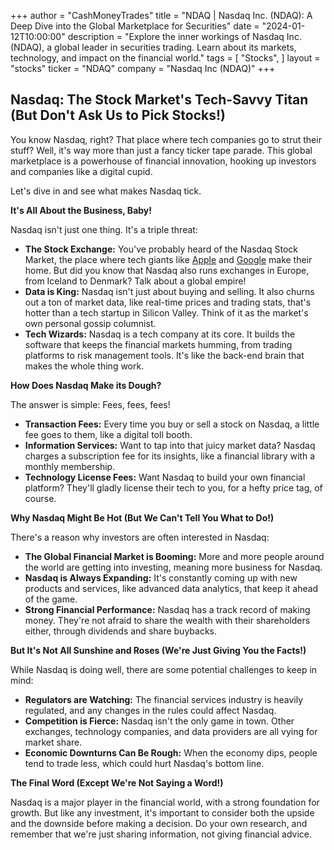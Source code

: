 +++
author = "CashMoneyTrades"
title = "NDAQ |  Nasdaq Inc. (NDAQ): A Deep Dive into the Global Marketplace for Securities"
date = "2024-01-12T10:00:00"
description = "Explore the inner workings of Nasdaq Inc. (NDAQ), a global leader in securities trading. Learn about its markets, technology, and impact on the financial world."
tags = [
"Stocks",
]
layout = "stocks"
ticker = "NDAQ"
company = "Nasdaq Inc (NDAQ)"
+++
        


## Nasdaq: The Stock Market's Tech-Savvy Titan (But Don't Ask Us to Pick Stocks!)

You know Nasdaq, right? That place where tech companies go to strut their stuff?  Well, it's way more than just a fancy ticker tape parade. This global marketplace is a powerhouse of financial innovation, hooking up investors and companies like a digital cupid.  

Let's dive in and see what makes Nasdaq tick.

**It's All About the Business, Baby!**

Nasdaq isn't just one thing. It's a triple threat:

* **The Stock Exchange:** You've probably heard of the Nasdaq Stock Market, the place where tech giants like [Apple](/stocks/aapl/) and [Google](/stocks/goog/) make their home. But did you know that Nasdaq also runs exchanges in Europe, from Iceland to Denmark? Talk about a global empire!
* **Data is King:** Nasdaq isn't just about buying and selling. It also churns out a ton of market data, like real-time prices and trading stats, that's hotter than a tech startup in Silicon Valley. Think of it as the market's own personal gossip columnist. 
* **Tech Wizards:**  Nasdaq is a tech company at its core. It builds the software that keeps the financial markets humming, from trading platforms to risk management tools. It's like the back-end brain that makes the whole thing work.

**How Does Nasdaq Make its Dough?**

The answer is simple: Fees, fees, fees! 

* **Transaction Fees:** Every time you buy or sell a stock on Nasdaq, a little fee goes to them, like a digital toll booth. 
* **Information Services:**  Want to tap into that juicy market data?  Nasdaq charges a subscription fee for its insights, like a financial library with a monthly membership.
* **Technology License Fees:** Want Nasdaq to build your own financial platform?  They'll gladly license their tech to you, for a hefty price tag, of course.

**Why Nasdaq Might Be Hot (But We Can't Tell You What to Do!)**

There's a reason why investors are often interested in Nasdaq:

* **The Global Financial Market is Booming:**  More and more people around the world are getting into investing, meaning more business for Nasdaq. 
* **Nasdaq is Always Expanding:**  It's constantly coming up with new products and services, like advanced data analytics, that keep it ahead of the game. 
* **Strong Financial Performance:**  Nasdaq has a track record of making money. They're not afraid to share the wealth with their shareholders either, through dividends and share buybacks.

**But It's Not All Sunshine and Roses (We're Just Giving You the Facts!)**

While Nasdaq is doing well, there are some potential challenges to keep in mind:

* **Regulators are Watching:**  The financial services industry is heavily regulated, and any changes in the rules could affect Nasdaq. 
* **Competition is Fierce:**  Nasdaq isn't the only game in town.  Other exchanges, technology companies, and data providers are all vying for market share.
* **Economic Downturns Can Be Rough:**  When the economy dips, people tend to trade less, which could hurt Nasdaq's bottom line. 

**The Final Word (Except We're Not Saying a Word!)**

Nasdaq is a major player in the financial world, with a strong foundation for growth.  But like any investment, it's important to consider both the upside and the downside before making a decision.  Do your own research, and remember that we're just sharing information, not giving financial advice. 

        